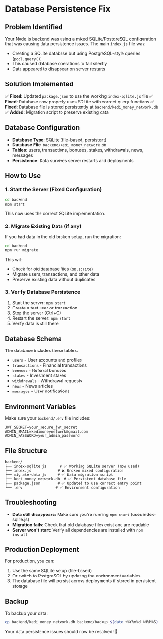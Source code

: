 # Database Persistence Fix

## Problem Identified
Your Node.js backend was using a mixed SQLite/PostgreSQL configuration that was causing data persistence issues. The main `index.js` file was:
- Creating a SQLite database but using PostgreSQL-style queries (`pool.query()`)
- This caused database operations to fail silently
- Data appeared to disappear on server restarts

## Solution Implemented
✅ **Fixed**: Updated `package.json` to use the working `index-sqlite.js` file
✅ **Fixed**: Database now properly uses SQLite with correct query functions
✅ **Fixed**: Database file is stored persistently at `backend/kedi_money_network.db`
✅ **Added**: Migration script to preserve existing data

## Database Configuration
- **Database Type**: SQLite (file-based, persistent)
- **Database File**: `backend/kedi_money_network.db`
- **Tables**: users, transactions, bonuses, stakes, withdrawals, news, messages
- **Persistence**: Data survives server restarts and deployments

## How to Use

### 1. Start the Server (Fixed Configuration)
```bash
cd backend
npm start
```
This now uses the correct SQLite implementation.

### 2. Migrate Existing Data (if any)
If you had data in the old broken setup, run the migration:
```bash
cd backend
npm run migrate
```
This will:
- Check for old database files (`db.sqlite`)
- Migrate users, transactions, and other data
- Preserve existing data without duplicates

### 3. Verify Database Persistence
1. Start the server: `npm start`
2. Create a test user or transaction
3. Stop the server (Ctrl+C)
4. Restart the server: `npm start`
5. Verify data is still there

## Database Schema
The database includes these tables:
- `users` - User accounts and profiles
- `transactions` - Financial transactions
- `bonuses` - Referral bonuses
- `stakes` - Investment stakes
- `withdrawals` - Withdrawal requests
- `news` - News articles
- `messages` - User notifications

## Environment Variables
Make sure your `backend/.env` file includes:
```
JWT_SECRET=your_secure_jwt_secret
ADMIN_EMAIL=kedimoneynetwork@gmail.com
ADMIN_PASSWORD=your_admin_password
```

## File Structure
```
backend/
├── index-sqlite.js      # ✅ Working SQLite server (now used)
├── index.js            # ❌ Broken mixed configuration
├── migrate-data.js     # ✅ Data migration script
├── kedi_money_network.db  # ✅ Persistent database file
├── package.json        # ✅ Updated to use correct entry point
└── .env               # ✅ Environment configuration
```

## Troubleshooting
- **Data still disappears**: Make sure you're running `npm start` (uses index-sqlite.js)
- **Migration fails**: Check that old database files exist and are readable
- **Server won't start**: Verify all dependencies are installed with `npm install`

## Production Deployment
For production, you can:
1. Use the same SQLite setup (file-based)
2. Or switch to PostgreSQL by updating the environment variables
3. The database file will persist across deployments if stored in persistent storage

## Backup
To backup your data:
```bash
cp backend/kedi_money_network.db backend/backup_$(date +%Y%m%d_%H%M%S).db
```

Your data persistence issues should now be resolved! 🎉